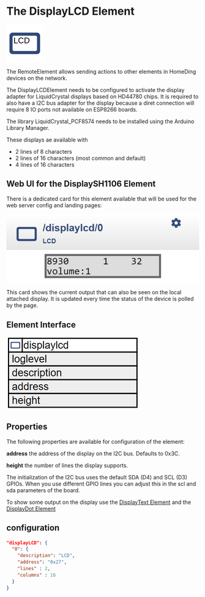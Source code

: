 # The DisplayLCD Element

<div class="excerpt">
  <img src="/i/displaylcd.svg">
  <p>The RemoteElement allows sending actions to other elements in HomeDing devices on the network.</p>
</div>

The DisplayLCDElement needs to be configured to activate the display adapter for LiquidCrystal displays based on HD44780 chips. It is required to also have a I2C bus adapter for the display because a diret connection will require 8 IO ports not available on ESP8266 boards. 

The library LiquidCrystal_PCF8574 needs to be installed using the Arduino Library Manager.

These displays ae available with

* 2 lines of 8 characters
* 2 lines of 16 characters (most common and default)
* 4 lines of 16 characters

## Web UI for the DisplaySH1106 Element

There is a dedicated card for this element available that will be used for the web server config and landing pages:

![LCD Web UI](/displays/lcdui.png)

This card shows the current output that can also be seen on the local attached display. It is updated every time the status of the device is polled by the page.

## Element Interface

![LCD Properties and Actions](/displays/lcdapi.png)

## Properties

The following properties are available for configuration of the element:

**address** the address of the display on the I2C bus. Defaults to 0x3C.

**height** the number of lines the display supports.


The initialization of the I2C bus uses the default SDA (D4) and SCL (D3) GPIOs. When you use different GPIO lines you can adjust this in the scl and sda parameters of the board.

To show some output on the display use the [DisplayText Element](/elements/displaytext) and the [DisplayDot Element](/elements/displaydot)

## configuration

```JSON
"displayLCD": {
  "0": {
    "description": "LCD",
    "address": "0x27",
    "lines" : 2,
    "columns" : 16
  }
}
```
